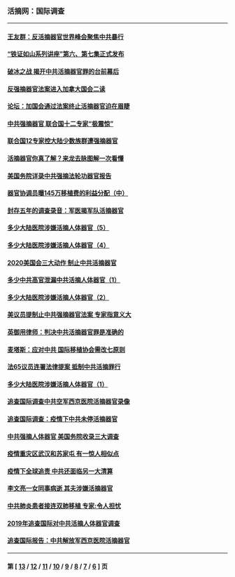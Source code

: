 ### 活摘网：国际调查
---
#### [王友群：反活摘器官世界峰会聚焦中共暴行](../../pages/nf5947/n13250738.md?03210430) 
#### [“铁证如山系列讲座”第六、第七集正式发布](../../pages/nf5947/n13106287.md?03210430) 
#### [破冰之战 揭开中共活摘器官罪的台前幕后](../../pages/nf5947/n13082457.md?03210430) 
#### [反强摘器官法案进入加拿大国会二读](../../pages/nf5947/n13033450.md?03210430) 
#### [论坛：加国会通过法案终止活摘器官迫在眉睫](../../pages/nf5947/n13029839.md?03210430) 
#### [中共强摘器官 联合国十二专家“极震惊”](../../pages/nf5947/n13024313.md?03210430) 
#### [联合国12专家控大陆少数族群遭强摘器官](../../pages/nf5947/n13023877.md?03210430) 
#### [活摘器官你真了解？来龙去脉图解一次看懂](../../pages/nf5947/n13013820.md?03210430) 
#### [美国务院详录中共强摘法轮功器官报告](../../pages/nf5947/n12944519.md?03210430) 
#### [器官协调员曝145万移植费的利益分配（中）](../../pages/nf5947/n12894547.md?03210430) 
#### [封存五年的调查录音：军医揭军队活摘器官](../../pages/nf5947/n12798692.md?03210430) 
#### [多少大陆医院涉嫌活摘人体器官（5）](../../pages/nf5947/n12768383.md?03210430) 
#### [多少大陆医院涉嫌活摘人体器官（4）](../../pages/nf5947/n12664434.md?03210430) 
#### [2020美国会三大动作 制止中共活摘器官](../../pages/nf5947/n12682004.md?03210430) 
#### [多少中共高官泄漏中共活摘人体器官（1）](../../pages/nf5947/n12671234.md?03210430) 
#### [多少大陆医院涉嫌活摘人体器官（2）](../../pages/nf5947/n12655589.md?03210430) 
#### [美议员提制止中共强摘器官法案 专家指意义大](../../pages/nf5947/n12630561.md?03210430) 
#### [英御用律师：判决中共活摘器官罪是准确的](../../pages/nf5947/n12580740.md?03210430) 
#### [麦塔斯：应对中共 国际移植协会需改七原则](../../pages/nf5947/n12514711.md?03210430) 
#### [法65议员连署法律提案 抵制中共活摘罪行](../../pages/nf5947/n12437047.md?03210430) 
#### [多少大陆医院涉嫌活摘人体器官（1）](../../pages/nf5947/n12414284.md?03210430) 
#### [追查国际调查中共空军西京医院活摘器官录像](../../pages/nf5947/n12348837.md?03210430) 
#### [追查国际调查：疫情下中共未停活摘器官](../../pages/nf5947/n12273415.md?03210430) 
#### [中共强摘人体器官 美国务院收录三大调查](../../pages/nf5947/n12181488.md?03210430) 
#### [疫情重灾区武汉和苏家屯 有一惊人相似点](../../pages/nf5947/n12150824.md?03210430) 
#### [疫情下全球追责 中共还面临另一大清算](../../pages/nf5947/n12070397.md?03210430) 
#### [李文亮一女同事病逝 其夫涉嫌活摘器官](../../pages/nf5947/n11957882.md?03210430) 
#### [中共肺炎患者接连双肺移植 专家:令人担忧](../../pages/nf5947/n11945516.md?03210430) 
#### [2019年追查国际对中共活摘人体器官调查](../../pages/nf5947/n11917733.md?03210430) 
#### [追查国际报告：中共解放军西京医院活摘器官](../../pages/nf5947/n11838359.md?03210430) 

---
#### 第 [ [13](./13.md?03210430) / [12](./12.md?03210430) / [11](./11.md?03210430) / [10](./10.md?03210430) / [9](./9.md?03210430) / [8](./8.md?03210430) / [7](./7.md?03210430) / [6](./6.md?03210430) ] 页
